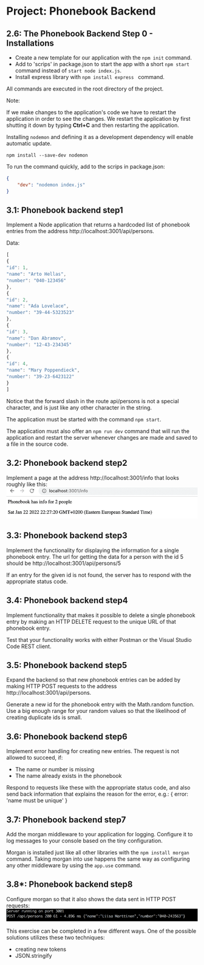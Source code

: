 # Project: Phonebook Backend

## 2.6: The Phonebook Backend Step 0 - Installations

- Create a new template for our application with the ```npm init``` command.
- Add to 'scrips' in package.json to start the app with a short ```npm start``` command instead of ```start node index.js```.
- Install express library with ```npm install express ``` command.

All commands are executed in the root directory of the project.

Note: 

If we make changes to the application's code we have to restart the application in order to see the changes. We restart the application by first shutting it down by typing **Ctrl+C** and then restarting the application.

Installing ```nodemon``` and defining it as a development dependency will enable automatic update.

```shell
npm install --save-dev nodemon
```

To run the command  quickly, add to the scrips in package.json:
```json
{
    "dev": "nodemon index.js"
}
```
## 3.1: Phonebook backend step1

Implement a Node application that returns a hardcoded list of phonebook entries from the address http://localhost:3001/api/persons.

Data:
```js
[
{
"id": 1,
"name": "Arto Hellas",
"number": "040-123456"
},
{
"id": 2,
"name": "Ada Lovelace",
"number": "39-44-5323523"
},
{
"id": 3,
"name": "Dan Abramov",
"number": "12-43-234345"
},
{
"id": 4,
"name": "Mary Poppendieck",
"number": "39-23-6423122"
}
]
```
Notice that the forward slash in the route api/persons is not a special character, and is just like any other character in the string.

The application must be started with the command ```npm start```.

The application must also offer an ```npm run dev``` command that will run the application and restart the server whenever changes are made and saved to a file in the source code.

## 3.2: Phonebook backend step2

Implement a page at the address http://localhost:3001/info that looks roughly like this:
![img.png](img/img.png)

## 3.3: Phonebook backend step3

Implement the functionality for displaying the information for a single phonebook entry. The url for getting the data for a person with the id 5 should be http://localhost:3001/api/persons/5

If an entry for the given id is not found, the server has to respond with the appropriate status code.

## 3.4: Phonebook backend step4

Implement functionality that makes it possible to delete a single phonebook entry by making an HTTP DELETE request to the unique URL of that phonebook entry.

Test that your functionality works with either Postman or the Visual Studio Code REST client.

## 3.5: Phonebook backend step5

Expand the backend so that new phonebook entries can be added by making HTTP POST requests to the address http://localhost:3001/api/persons.

Generate a new id for the phonebook entry with the Math.random function. Use a big enough range for your random values so that the likelihood of creating duplicate ids is small.

## 3.6: Phonebook backend step6

Implement error handling for creating new entries. The request is not allowed to succeed, if:

- The name or number is missing
- The name already exists in the phonebook

Respond to requests like these with the appropriate status code, and also send back information that explains the reason for the error, e.g.: { error: 'name must be unique' }

## 3.7: Phonebook backend step7
Add the morgan middleware to your application for logging. Configure it to log messages to your console based on the tiny configuration.

Morgan is installed just like all other libraries with the ```npm install morgan``` command. Taking morgan into use happens the same way as configuring any other middleware by using the ```app.use``` command.

## 3.8*: Phonebook backend step8

Configure morgan so that it also shows the data sent in HTTP POST requests:
![img_1.png](img/img_1.png)

This exercise can be completed in a few different ways. One of the possible solutions utilizes these two techniques:

- creating new tokens
- JSON.stringify
